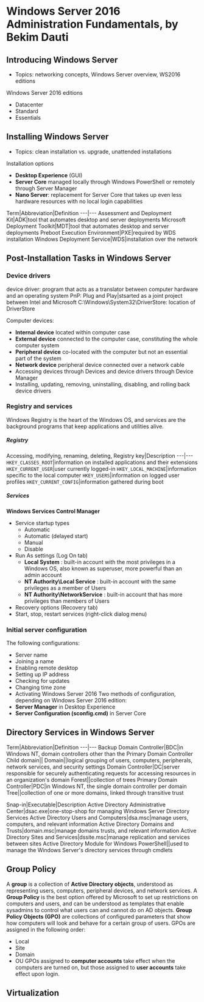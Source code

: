 # Windows Server 2016 Administration Fundamentals, by Bekim Dauti

## Introducing Windows Server
- Topics: networking concepts, Windows Server overview, WS2016 editions

Windows Server 2016 editions
  - Datacenter
  - Standard
  - Essentials

## Installing Windows Server
- Topics: clean installation vs. upgrade, unattended installations

Installation options
  - __Desktop Experience__ (GUI)
  - __Server Core__ managed locally through Windows PowerShell or remotely through Server Manager
  - __Nano Server__: replacement for Server Core that takes up even less hardware resources with no local login capabilities

Term|Abbreviation|Definition
---|---
Assessment and Deployment Kit|ADK|tool that automates desktop and server deployments
Microsoft Deployment Toolkit|MDT|tool that automates desktop and server deployments
Preboot Execution Environment|PXE|required by WDS installation
Windows Deployment Service|WDS|installation over the network

## Post-Installation Tasks in Windows Server

### Device drivers
device driver: program that acts as a translator between computer hardware and an operating system
PnP: Plug and Play|stsarted as a joint project between Intel and Microsoft
C:\Windows\System32\DriverStore: location of DriverStore

Computer devices:
  - __Internal device__ located within computer case
  - __External device__ connected to the computer case, constituting the whole computer system
  - __Peripheral device__ co-located with the computer but not an essential part of the system
  - __Network device__ peripheral device connected over a network cable
- Accessing devices through Devices and device drivers through Device Manager
- Installing, updating, removing, uninstalling, disabling, and rolling back device drivers

### Registry and services
Windows Registry is the heart of the Windows OS, and services are the background programs that keep applications and utilities alive.

##### Registry
Accessing, modifying, renaming, deleting, 
Registry key|Description
---|---
`HKEY_CLASSES_ROOT`|information on installed applications and their extensions
`HKEY_CURRENT_USER`|user currently logged-in
`HKEY_LOCAL_MACHINE`|information specific to the local computer
`HKEY_USERS`|information on logged user profiles
`HKEY_CURRENT_CONFIG`|information gathered during boot

##### Services
__Windows Services Control Manager__
  - Service startup types
    - Automatic
    - Automatic (delayed start)
    - Manual
    - Disable
  - Run As settings (Log On tab)
    - __Local System__ : built-in account with the most privileges in a Windows OS, also known as superuser, more powerful than an admin account
    - __NT Authority\Local Service__ : built-in account with the same privileges as a member of Users
    - __NT Authority\NetworkService__ : built-in account that has more privileges than members of Users
  - Recovery options (Recovery tab)
  - Start, stop, restart services (right-click dialog menu)

### Initial server configuration
The following configurations:
  - Server name
  - Joining a name
  - Enabling remote desktop
  - Setting up IP address
  - Checking for updates
  - Changing time zone
  - Activating Windows Server 2016
Two methods of configuration, depending on Windows Server 2016 edition:
  - __Server Manager__ in Desktop Experience
  - __Server Configuration (sconfig.cmd)__ in Server Core

## Directory Services in Windows Server

Term|Abbreviation|Definition
---|---
Backup Domain Controller|BDC|in Windows NT, domain controllers other than the Primary Domain Controller
Child domain||
Domain||logical grouping of users, computers, peripherals, network services, and security settings
Domain Controller|DC|server responsible for securely authenticating requests for accessing resources in an organization's domain
Forest||collection of trees
Primary Domain Controller|PDC|in Windows NT, the single domain controller per domain
Tree||collection of one or more domains, linked through transitive trust

Snap-in|Executable|Description
Active Directory Administrative Center|dsac.exe|one-stop-shop for managing Windows Server Directory Services
Active Directory Users and Computers|dsa.msc|manage users, computers, and relevant information
Active Directory Domains and Trusts|domain.msc|manage domains trusts, and relevant information
Active Directory Sites and Services|dssite.msc|manage replication and services between sites
Active Directory Module for Windows PowerShell||used to manage the Windows Server's directory services through cmdlets

## Group Policy
A __group__ is a collection of __Active Directory objects__, understood as representing users, computers, peripheral devices, and network services. A __Group Policy__ is the best option offered by Microsoft to set up restrictions on computers and users, and can be understood as templates that enable sysadmins to control what users can and cannot do on AD objects. __Group Policy Objects (GPO)__ are collections of configured parameters that show how computers will look and behave for a certain group of users.
GPOs are assigned in the following order:
  - Local
  - Site
  - Domain
  - OU
GPOs assigned to __computer accounts__ take effect when the computers are turned on, but those assigned to __user accounts__ take effect upon login.

## Virtualization

